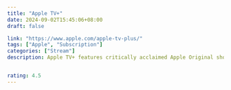 ```yaml
---
title: "Apple TV+"
date: 2024-09-02T15:45:06+08:00
draft: false

link: "https://www.apple.com/apple-tv-plus/"
tags: ["Apple", "Subscription"]
categories: ["Stream"]
description: Apple TV+ features critically acclaimed Apple Original shows and movies. Watch on the Apple TV app across devices.


rating: 4.5
---
```


